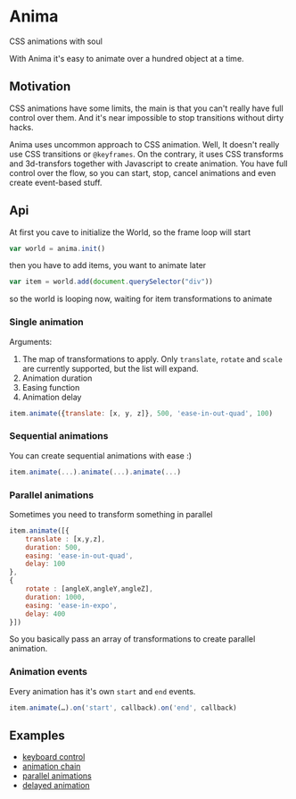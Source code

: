 # Anima
CSS animations with soul

With Anima it's easy to animate over a hundred object at a time.

## Motivation
CSS animations have some limits, the main is that you can't really have full control over them. And it's near impossible to stop transitions without dirty hacks.

Anima uses uncommon approach to CSS animation. Well, It doesn't really use CSS transitions or `@keyframes`. On the contrary, it uses CSS transforms and 3d-transfors together with Javascript to create animation. You have full control over the flow, so you can start, stop, cancel animations and even create event-based stuff.

## Api
At first you cave to initialize the World, so the frame loop will start

```js
var world = anima.init()
```

then you have to add items, you want to animate later

```js
var item = world.add(document.querySelector("div"))
```
so the world is looping now, waiting for item transformations to animate

### Single animation
Arguments:
1. The map of transformations to apply. Only `translate`, `rotate` and `scale` are currently supported, but the list will expand.
2. Animation duration
3. Easing function
4. Animation delay
```js
item.animate({translate: [x, y, z]}, 500, 'ease-in-out-quad', 100)
```

### Sequential animations
You can create sequential animations with ease :)
```js
item.animate(...).animate(...).animate(...)
```

### Parallel animations
Sometimes you need to transform something in parallel
```js
item.animate([{
	translate : [x,y,z],
	duration: 500,
	easing: 'ease-in-out-quad',
	delay: 100
},
{
	rotate : [angleX,angleY,angleZ],
	duration: 1000,
	easing: 'ease-in-expo',
	delay: 400
}])
```
So you basically pass an array of transformations to create parallel animation.

### Animation events
Every animation has it's own `start` and `end` events.
```js
item.animate(…).on('start', callback).on('end', callback)
```

## Examples
- [keyboard control](anima/blob/master/example/keyboard.html)
- [animation chain](anima/blob/master/example/bounce.html)
- [parallel animations](anima/blob/master/example/parallel.html)
- [delayed animation](anima/blob/master/example/delay.html)
